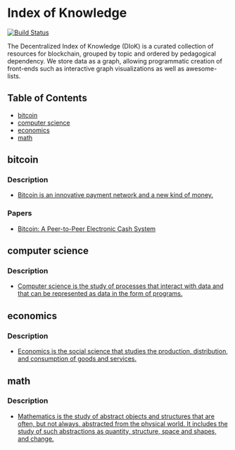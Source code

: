 # Index of Knowledge

[![Build Status](https://travis-ci.com/rustielin/iok.svg?branch=master)](https://travis-ci.com/rustielin/iok)

The Decentralized Index of Knowledge (DIoK) is a curated collection of resources for blockchain, grouped by topic and ordered by pedagogical dependency. We store data as a graph, allowing programmatic creation of front-ends such as interactive graph visualizations as well as awesome-lists.

## Table of Contents

* [bitcoin](#bitcoin)
* [computer science](#computer%20science)
* [economics](#economics)
* [math](#math)

## bitcoin

### Description

* [Bitcoin is an innovative payment network and a new kind of money.]()
### Papers

* [Bitcoin: A Peer-to-Peer Electronic Cash System](https://bitcoin.org/bitcoin.pdf)
## computer science

### Description

* [Computer science is the study of processes that interact with data and that can be represented as data in the form of programs.]()
## economics

### Description

* [Economics is the social science that studies the production, distribution, and consumption of goods and services.]()
## math

### Description

* [Mathematics is the study of abstract objects and structures that are often, but not always, abstracted from the physical world. It includes the study of such abstractions as quantity, structure, space and shapes, and change.]()
